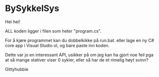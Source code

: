 # BySykkelSys

Hei hei!

ALL koden ligger i filen som heter "program.cs".

For å kjøre programmet kan du dobbelkikke på run.bat. eller lage en ny C# core app i Visual Studio ol, og bare paste inn koden.

Dette var jo en interessant API, usikker på om jeg kan ha gjort noe feil pga at så mange stativer viser 0 sykler, eller så har de et rimelig høyt svinn?

Gittyhubbie
